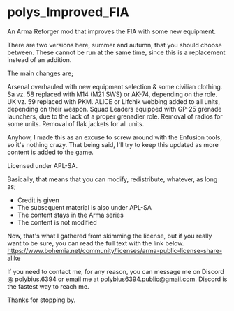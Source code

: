 # polys_Improved_FIA
An Arma Reforger mod that improves the FIA with some new equipment.

There are two versions here, summer and autumn, that you should choose between. These cannot be run at the same time, since this is a replacement instead of an addition.

The main changes are;

Arsenal overhauled with new equipment selection & some civilian clothing.
Sa vz. 58 replaced with M14 (M21 SWS) or AK-74, depending on the role.
UK vz. 59 replaced with PKM.
ALICE or Lifchik webbing added to all units, depending on their weapon.
Squad Leaders equipped with GP-25 grenade launchers, due to the lack of a proper grenadier role.
Removal of radios for some units.
Removal of flak jackets for all units.

Anyhow, I made this as an excuse to screw around with the Enfusion tools, so it's nothing crazy.
That being said, I'll try to keep this updated as more content is added to the game.

Licensed under APL-SA.

Basically, that means that you can modify, redistribute, whatever, as long as;
- Credit is given
- The subsequent material is also under APL-SA
- The content stays in the Arma series
- The content is not modified

Now, that's what I gathered from skimming the license, but if you really want to be sure, you can read the full text with the link below.
https://www.bohemia.net/community/licenses/arma-public-license-share-alike

If you need to contact me, for any reason, you can message me on Discord @ polybius.6394 or email me at polybius6394.public@gmail.com. Discord is the fastest way to reach me.

Thanks for stopping by.
